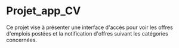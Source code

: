 # Projet_app_CV
Ce projet vise à présenter une interface d'accès pour voir les offres d'emplois postées et la notification d'offres suivant les catégories concernées.
